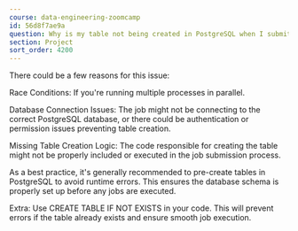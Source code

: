 ```yaml
---
course: data-engineering-zoomcamp
id: 56d8f7ae9a
question: Why is my table not being created in PostgreSQL when I submit a job?
section: Project
sort_order: 4200
---
```


There could be a few reasons for this issue:

Race Conditions: If you're running multiple processes in parallel.

Database Connection Issues: The job might not be connecting to the correct PostgreSQL database, or there could be authentication or permission issues preventing table creation.

Missing Table Creation Logic: The code responsible for creating the table might not be properly included or executed in the job submission process.

As a best practice, it's generally recommended to pre-create tables in PostgreSQL to avoid runtime errors. This ensures the database schema is properly set up before any jobs are executed.

Extra: Use CREATE TABLE IF NOT EXISTS in your code. This will prevent errors if the table already exists and ensure smooth job execution.

